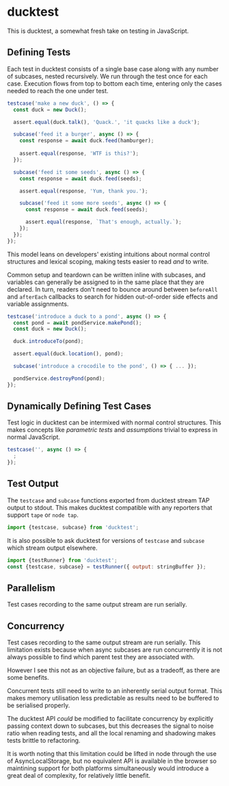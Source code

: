# ducktest

This is ducktest, a somewhat fresh take on testing in JavaScript.

## Defining Tests

Each test in ducktest consists of a single base case along with any number of subcases, nested recursively. We run through the test once for each case. Execution flows from top to bottom each time, entering only the cases needed to reach the one under test.

```js
testcase('make a new duck', () => {
  const duck = new Duck();

  assert.equal(duck.talk(), 'Quack.', 'it quacks like a duck');

  subcase('feed it a burger', async () => {
    const response = await duck.feed(hamburger);
    
    assert.equal(response, 'WTF is this?');
  });

  subcase('feed it some seeds', async () => {
    const response = await duck.feed(seeds);

    assert.equal(response, 'Yum, thank you.');

    subcase('feed it some more seeds', async () => {
      const response = await duck.feed(seeds);

      assert.equal(response, `That's enough, actually.`);
    });
  });
});
```

This model leans on developers' existing intuitions about normal control structures and lexical scoping, making tests easier to read *and* to write.

Common setup and teardown can be written inline with subcases, and variables can generally be assigned to in the same place that they are declared. In turn, readers don't need to bounce around between `beforeAll` and `afterEach` callbacks to search for hidden out-of-order side effects and variable assignments.

```js
testcase('introduce a duck to a pond', async () => {
  const pond = await pondService.makePond();
  const duck = new Duck();

  duck.introduceTo(pond);

  assert.equal(duck.location(), pond);

  subcase('introduce a crocodile to the pond', () => { ... });

  pondService.destroyPond(pond);
});
```

## Dynamically Defining Test Cases

Test logic in ducktest can be intermixed with normal control structures. This makes concepts like *parametric tests* and *assumptions* trivial to express in normal JavaScript.

```js
testcase('', async () => {
  ;
});
```

## Test Output

The `testcase` and `subcase` functions exported from ducktest stream TAP output to stdout. This makes ducktest compatible with any reporters that support `tape` or `node tap`.

```js
import {testcase, subcase} from 'ducktest';
```

It is also possible to ask ducktest for versions of `testcase` and `subcase` which stream output elsewhere.

```js
import {testRunner} from 'ducktest';
const {testcase, subcase} = testRunner({ output: stringBuffer });
```

## Parallelism

Test cases recording to the same output stream are run serially.

## Concurrency

Test cases recording to the same output stream are run serially. This limitation exists because when async subcases are run concurrently it is not always possible to find which parent test they are associated with.

However I see this not as an objective failure, but as a tradeoff, as there are some benefits.

Concurrent tests still need to write to an inherently serial output format. This makes memory utilisation less predictable as results need to be buffered to be serialised properly.

The ducktest API *could* be modified to facilitate concurrency by explicitly passing context down to subcases, but this decreases the signal to noise ratio when reading tests, and all the local renaming and shadowing makes tests brittle to refactoring.

It is worth noting that this limitation could be lifted in node through the use of AsyncLocalStorage, but no equivalent API is available in the browser so maintining support for both platforms simultaneously would introduce a great deal of complexity, for relatively little benefit.